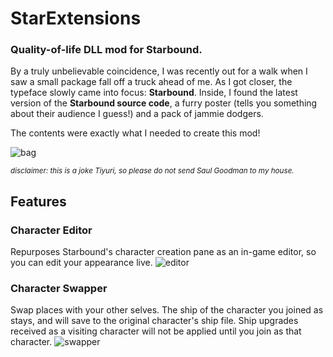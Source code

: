 # StarExtensions
### Quality-of-life DLL mod for Starbound.

By a truly unbelievable coincidence, I was recently out for a walk when I saw a small package fall off a truck ahead of me. As I got closer, the typeface slowly came into focus: **Starbound**. Inside, I found the latest version of the **Starbound source code**, a furry poster (tells you something about their audience I guess!) and a pack of jammie dodgers.

The contents were exactly what I needed to create this mod!

![bag](https://user-images.githubusercontent.com/80987908/185155022-19f9a35c-bdd3-4f77-8d70-0c6abc79d4db.png)

<sup>*disclaimer: this is a joke Tiyuri, so please do not send Saul Goodman to my house.*</sup>
## Features

### Character Editor
Repurposes Starbound's character creation pane as an in-game editor, so you can edit your appearance live.
![editor](https://user-images.githubusercontent.com/80987908/185359481-3a46fb16-fee0-4ee3-90bd-26f668215596.gif)

### Character Swapper
Swap places with your other selves. The ship of the character you joined as stays, and will save to the original character's ship file.
Ship upgrades received as a visiting character will not be applied until you join as that character.
![swapper](https://user-images.githubusercontent.com/80987908/185360435-b03d31ec-74cf-4499-9820-09f28cfdc835.gif)
